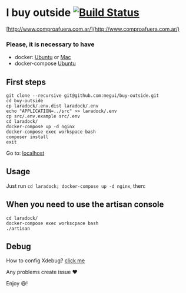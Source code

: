 I buy outside  [![Build Status](https://travis-ci.org/megui88/buy-outside.svg?branch=other)](https://travis-ci.com/megui88/buy-outside)
=======

[http://www.comproafuera.com.ar/](http://www.comproafuera.com.ar/)

### Please, it is necessary to have
* docker:  [Ubuntu](https://docs.docker.com/engine/installation/linux/ubuntu/) or [Mac](https://docs.docker.com/docker-for-mac/install/)
* docker-compose [Ubuntu](https://docs.docker.com/compose/install/) 

## First steps
```
git clone --recursive git@github.com:megui/buy-outside.git
cd buy-outside
cp laradock/.env.dist laradock/.env
echo "APPLICATION=../src" >> laradock/.env
cp src/.env.example src/.env
cd laradock/
docker-compose up -d nginx
docker-compose exec workspace bash
composer install
exit
```
Go to: [localhost](http://localhost/) 

## Usage

Just run `cd laradock; docker-compose up -d nginx`, then:

## When you need to use the artisan console

```
cd laradock/
docker-compose exec workscpace bash
./artisan
```

## Debug

How to config Xdebug? [click me](http://laradock.io/#install-xdebug)

Any problems create issue ♥


Enjoy 😆!
